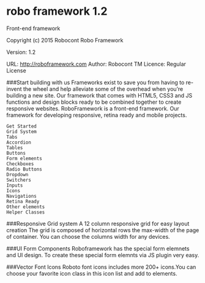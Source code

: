 # robo framework 1.2
Front-end framework


Copyright (c) 2015 Robocont
Robo Framework

Version: 1.2

URL: http://roboframework.com
Author: Robocont TM
Licence: Regular License

###Start  building with us
Frameworks exist to save you from having to re-invent the wheel and help alleviate some of the overhead when you’re building a new site. Our framework that comes with HTML5, CSS3 and JS functions and design blocks ready to be combined together to create responsive websites. RoboFramework is a front-end framework. Our framework for developing responsive, retina ready and mobile projects.

```
Get Started
Grid System
Tabs
Accordion
Tables
Buttons
Form elements
Checkboxes
Radio Buttons
Dropdown
Switchers
Inputs
Icons
Navigations
Retina Ready
Other elements
Helper Classes
```

###Responsive Grid system
A 12 column responsive grid for easy layout creation The grid is composed of horizontal rows the max-width of the page of container. You can choose the columns width for any devices.


###UI Form Components
Roboframework has the special form elemnets and UI design.  To create these special form elemnts via JS plugin very easy.

###Vector Font Icons 
Roboto font icons includes more 200+ icons.You can choose your favorite icon class in this icon list and add to elements.
